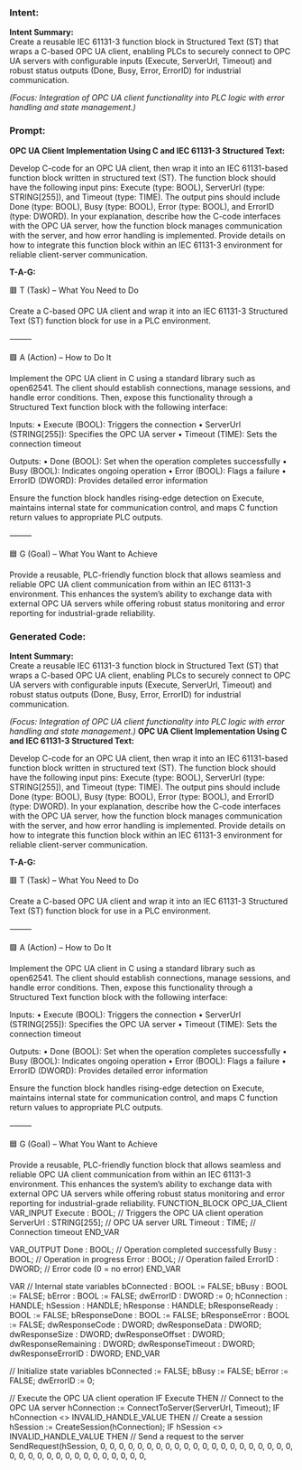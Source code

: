 ### Intent:
**Intent Summary:**  
Create a reusable IEC 61131-3 function block in Structured Text (ST) that wraps a C-based OPC UA client, enabling PLCs to securely connect to OPC UA servers with configurable inputs (Execute, ServerUrl, Timeout) and robust status outputs (Done, Busy, Error, ErrorID) for industrial communication.  

*(Focus: Integration of OPC UA client functionality into PLC logic with error handling and state management.)*

### Prompt:
**OPC UA Client Implementation Using C and IEC 61131-3 Structured Text:**

Develop C-code for an OPC UA client, then wrap it into an IEC 61131-based function block written in structured text (ST). The function block should have the following input pins: Execute (type: BOOL), ServerUrl (type: STRING[255]), and Timeout (type: TIME). The output pins should include Done (type: BOOL), Busy (type: BOOL), Error (type: BOOL), and ErrorID (type: DWORD). In your explanation, describe how the C-code interfaces with the OPC UA server, how the function block manages communication with the server, and how error handling is implemented. Provide details on how to integrate this function block within an IEC 61131-3 environment for reliable client-server communication.

**T-A-G:**

🟥 T (Task) – What You Need to Do

Create a C-based OPC UA client and wrap it into an IEC 61131-3 Structured Text (ST) function block for use in a PLC environment.

⸻

🟩 A (Action) – How to Do It

Implement the OPC UA client in C using a standard library such as open62541. The client should establish connections, manage sessions, and handle error conditions. Then, expose this functionality through a Structured Text function block with the following interface:

Inputs:
	•	Execute (BOOL): Triggers the connection
	•	ServerUrl (STRING[255]): Specifies the OPC UA server
	•	Timeout (TIME): Sets the connection timeout

Outputs:
	•	Done (BOOL): Set when the operation completes successfully
	•	Busy (BOOL): Indicates ongoing operation
	•	Error (BOOL): Flags a failure
	•	ErrorID (DWORD): Provides detailed error information

Ensure the function block handles rising-edge detection on Execute, maintains internal state for communication control, and maps C function return values to appropriate PLC outputs.

⸻

🟦 G (Goal) – What You Want to Achieve

Provide a reusable, PLC-friendly function block that allows seamless and reliable OPC UA client communication from within an IEC 61131-3 environment. This enhances the system’s ability to exchange data with external OPC UA servers while offering robust status monitoring and error reporting for industrial-grade reliability.

### Generated Code:
**Intent Summary:**  
Create a reusable IEC 61131-3 function block in Structured Text (ST) that wraps a C-based OPC UA client, enabling PLCs to securely connect to OPC UA servers with configurable inputs (Execute, ServerUrl, Timeout) and robust status outputs (Done, Busy, Error, ErrorID) for industrial communication.  

*(Focus: Integration of OPC UA client functionality into PLC logic with error handling and state management.)*
**OPC UA Client Implementation Using C and IEC 61131-3 Structured Text:**

Develop C-code for an OPC UA client, then wrap it into an IEC 61131-based function block written in structured text (ST). The function block should have the following input pins: Execute (type: BOOL), ServerUrl (type: STRING[255]), and Timeout (type: TIME). The output pins should include Done (type: BOOL), Busy (type: BOOL), Error (type: BOOL), and ErrorID (type: DWORD). In your explanation, describe how the C-code interfaces with the OPC UA server, how the function block manages communication with the server, and how error handling is implemented. Provide details on how to integrate this function block within an IEC 61131-3 environment for reliable client-server communication.

**T-A-G:**

🟥 T (Task) – What You Need to Do

Create a C-based OPC UA client and wrap it into an IEC 61131-3 Structured Text (ST) function block for use in a PLC environment.

⸻

🟩 A (Action) – How to Do It

Implement the OPC UA client in C using a standard library such as open62541. The client should establish connections, manage sessions, and handle error conditions. Then, expose this functionality through a Structured Text function block with the following interface:

Inputs:
	•	Execute (BOOL): Triggers the connection
	•	ServerUrl (STRING[255]): Specifies the OPC UA server
	•	Timeout (TIME): Sets the connection timeout

Outputs:
	•	Done (BOOL): Set when the operation completes successfully
	•	Busy (BOOL): Indicates ongoing operation
	•	Error (BOOL): Flags a failure
	•	ErrorID (DWORD): Provides detailed error information

Ensure the function block handles rising-edge detection on Execute, maintains internal state for communication control, and maps C function return values to appropriate PLC outputs.

⸻

🟦 G (Goal) – What You Want to Achieve

Provide a reusable, PLC-friendly function block that allows seamless and reliable OPC UA client communication from within an IEC 61131-3 environment. This enhances the system’s ability to exchange data with external OPC UA servers while offering robust status monitoring and error reporting for industrial-grade reliability.
FUNCTION_BLOCK OPC_UA_Client
VAR_INPUT
    Execute : BOOL; // Triggers the OPC UA client operation
    ServerUrl : STRING[255]; // OPC UA server URL
    Timeout : TIME; // Connection timeout
END_VAR

VAR_OUTPUT
    Done : BOOL; // Operation completed successfully
    Busy : BOOL; // Operation in progress
    Error : BOOL; // Operation failed
    ErrorID : DWORD; // Error code (0 = no error)
END_VAR

VAR
    // Internal state variables
    bConnected : BOOL := FALSE;
    bBusy : BOOL := FALSE;
    bError : BOOL := FALSE;
    dwErrorID : DWORD := 0;
    hConnection : HANDLE;
    hSession : HANDLE;
    hResponse : HANDLE;
    bResponseReady : BOOL := FALSE;
    bResponseDone : BOOL := FALSE;
    bResponseError : BOOL := FALSE;
    dwResponseCode : DWORD;
    dwResponseData : DWORD;
    dwResponseSize : DWORD;
    dwResponseOffset : DWORD;
    dwResponseRemaining : DWORD;
    dwResponseTimeout : DWORD;
    dwResponseErrorID : DWORD;
END_VAR

// Initialize state variables
bConnected := FALSE;
bBusy := FALSE;
bError := FALSE;
dwErrorID := 0;

// Execute the OPC UA client operation
IF Execute THEN
    // Connect to the OPC UA server
    hConnection := ConnectToServer(ServerUrl, Timeout);
    IF hConnection <> INVALID_HANDLE_VALUE THEN
        // Create a session
        hSession := CreateSession(hConnection);
        IF hSession <> INVALID_HANDLE_VALUE THEN
            // Send a request to the server
            SendRequest(hSession, 0, 0, 0, 0, 0, 0, 0, 0, 0, 0, 0, 0, 0, 0, 0, 0, 0, 0, 0, 0, 0, 0, 0, 0, 0, 0, 0, 0, 0, 0, 0, 0, 0, 0, 0, 0,
